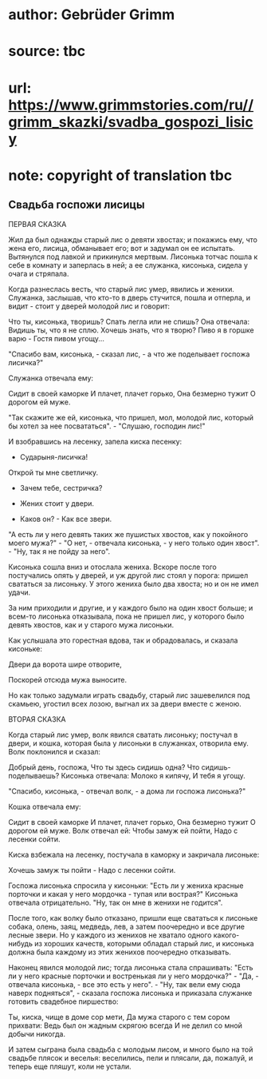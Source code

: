 # author: Gebrüder Grimm
# source: tbc
# url: https://www.grimmstories.com/ru//grimm_skazki/svadba_gospozi_lisicy
# note: copyright of translation tbc

## Свадьба госпожи лисицы 

ПЕРВАЯ СКАЗКА

Жил да был однажды старый лис о девяти хвостах; и покажись ему, что жена
его, лисица, обманывает его; вот и задумал он ее испытать. Вытянулся под
лавкой и прикинулся мертвым. Лисонька тотчас пошла к себе в комнату и
заперлась в ней; а ее служанка, кисонька, сидела у очага и стряпала.

Когда разнеслась весть, что старый лис умер, явились и женихи. Служанка,
заслышав, что кто-то в дверь стучится, пошла и отперла, и видит - стоит
у дверей молодой лис и говорит:

Что ты, кисонька, творишь?
Спать легла или не спишь?
Она отвечала:
Видишь ты, что я не сплю.
Хочешь знать, что я творю?
Пиво я в горшке варю -
Гостя пивом угощу...

"Спасибо вам, кисонька, - сказал лис, - а что же поделывает госпожа
лисичка?"

Служанка отвечала ему:

Сидит в своей каморке
И плачет, плачет горько,
Она безмерно тужит
О дорогом ей муже.

"Так скажите же ей, кисонька, что пришел, мол, молодой лис, который бы
хотел за нее посвататься". - "Слушаю, господин лис!"

И взобравшись на лесенку, запела киска песенку:

- Сударыня-лисичка!

Открой ты мне светличку.

- Зачем тебе, сестричка?

- Жених стоит у двери.

- Каков он? - Как все звери.

"А есть ли у него девять таких же пушистых хвостов, как у покойного
моего мужа?" - "О нет, - отвечала кисонька, - у него только один
хвост". - "Ну, так я не пойду за него".

Кисонька сошла вниз и отослала жениха. Вскоре после того постучались
опять у дверей, и уж другой лис стоял у порога: пришел свататься за
лисоньку. У этого жениха было два хвоста; но и он не имел удачи.

За ним приходили и другие, и у каждого было на один хвост больше; и
всем-то лисонька отказывала, пока не пришел лис, у которого было девять
хвостов, как и у старого мужа лисоньки.

Как услышала это горестная вдова, так и обрадовалась, и сказала
кисоньке:

Двери да ворота шире отворите,

Поскорей отсюда мужа выносите.

Но как только задумали играть свадьбу, старый лис зашевелился под
скамьею, угостил всех лозою, выгнал их за двери вместе с женою.

ВТОРАЯ СКАЗКА

Когда старый лис умер, волк явился сватать лисоньку; постучал в двери, и
кошка, которая была у лисоньки в служанках, отворила ему. Волк
поклонился и сказал:

Добрый день, госпожа,
Что ты здесь сидишь одна?
Что сидишь-поделываешь?
Кисонька отвечала:
Молоко я кипячу,
И тебя я угощу.

"Спасибо, кисонька, - отвечал волк, - а дома ли госпожа лисонька?"

Кошка отвечала ему:

Сидит в своей каморке
И плачет, плачет горько,
Она безмерно тужит
О дорогом ей муже.
Волк отвечал ей:
Чтобы замуж ей пойти,
Надо с лесенки сойти.

Киска взбежала на лесенку, постучала в каморку и закричала лисоньке:

Хочешь замуж ты пойти -
Надо с лесенки сойти.

Госпожа лисонька спросила у кисоньки: "Есть ли у жениха красные
порточки и какая у него мордочка - тупая или вострая?" Кисонька
отвечала отрицательно. "Ну, так он мне в женихи не годится".

После того, как волку было отказано, пришли еще свататься к лисоньке
собака, олень, заяц, медведь, лев, а затем поочередно и все другие
лесные звери. Но у каждого из женихов не хватало одного какого-нибудь из
хороших качеств, которыми обладал старый лис, и кисонька должна была
каждому из этих женихов поочередно отказывать.

Наконец явился молодой лис; тогда лисонька стала спрашивать: "Есть ли у
него красные порточки и востренькая ли у него мордочка?" - "Да, -
отвечала кисонька, - все это есть у него". - "Ну, так вели ему сюда
наверх подняться", - сказала госпожа лисонька и приказала служанке
готовить свадебное пиршество:

Ты, киска, чище в доме сор мети,
Да мужа старого с тем сором прихвати:
Ведь был он жадным скрягою всегда
И не делил со мной добычи никогда.

И затем сыграна была свадьба с молодым лисом, и много было на той
свадьбе плясок и веселья: веселились, пели и плясали, да, пожалуй, и
теперь еще пляшут, коли не устали.
